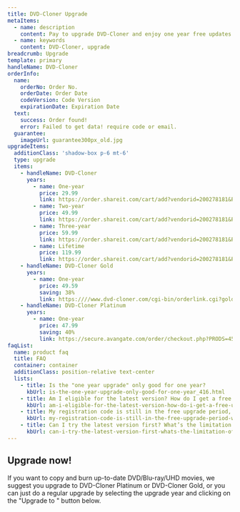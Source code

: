 ```yaml
---
title: DVD-Cloner Upgrade
metaItems:
  - name: description
    content: Pay to upgrade DVD-Cloner and enjoy one year free updates.
  - name: keywords
    content: DVD-Cloner, upgrade
breadcrumb: Upgrade
template: primary 
handleName: DVD-Cloner 
orderInfo:
  name:
    orderNo: Order No.
    orderDate: Order Date
    codeVersion: Code Version
    expirationDate: Expiration Date
  text:  
    success: Order found!
    error: Failed to get data! require code or email.
  guarantee:
    imageUrl: guarantee300px_old.jpg
upgradeItems:
  additionClass: 'shadow-box p-6 mt-6'
  type: upgrade
  items:
    - handleName: DVD-Cloner
      years:
        - name: One-year
          price: 29.99
          link: https://order.shareit.com/cart/add?vendorid=200278181&PRODUCT[300863414]=1&ADD[300863414][ADDITIONAL1]=      
        - name: Two-year
          price: 49.99
          link: https://order.shareit.com/cart/add?vendorid=200278181&PRODUCT[300863415]=1&ADD[300863415][ADDITIONAL1]=   
        - name: Three-year
          price: 59.99
          link: https://order.shareit.com/cart/add?vendorid=200278181&PRODUCT[300863416]=1&ADD[300863416][ADDITIONAL1]=     
        - name: Lifetime
          price: 119.99
          link: https://order.shareit.com/cart/add?vendorid=200278181&PRODUCT[300863419]=1&ADD[300863419][ADDITIONAL1]=  
    - handleName: DVD-Cloner Gold
      years:
        - name: One-year
          price: 49.59
          saving: 38%
          link: https:////www.dvd-cloner.com/cgi-bin/orderlink.cgi?gold=y&code=upgradedg
    - handleName: DVD-Cloner Platinum
      years:
        - name: One-year
          price: 47.99
          saving: 40%
          link: https://secure.avangate.com/order/checkout.php?PRODS=4537842&QTY=1&CART=1&COUPON=ssv23fahg   
faqList:
  name: product faq
  title: FAQ
  container: container
  additionClass: position-relative text-center
  lists:
    - title: Is the "one year upgrade" only good for one year?
      kbUrl: is-the-one-year-upgrade-only-good-for-one-year_416.html
    - title: Am I eligible for the latest version? How do I get a free upgrade?
      kbUrl: am-i-eligible-for-the-latest-version-how-do-i-get-a-free-upgrade_417.html
    - title: My registration code is still in the free upgrade period, why did your system want to charge me again?
      kbUrl: my-registration-code-is-still-in-the-free-upgrade-period-why-did-your-system-want-to-charge-me-again_421.html
    - title: Can I try the latest version first? What’s the limitation of the free trial version?
      kbUrl: can-i-try-the-latest-version-first-whats-the-limitation-of-the-free-trial-version_415.html              
---
```


## Upgrade now! 

If you want to copy and burn up-to-date DVD/Blu-ray/UHD movies, we suggest you upgrade to DVD-Cloner Platinum or DVD-Cloner Gold, or you can just do a regular upgrade by selecting the upgrade year and clicking on the "Upgrade to  **<item-info :handlename="handleName"></item-info>**" button below.